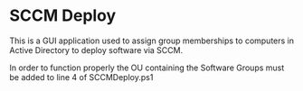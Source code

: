 # SCCM Deploy

This is a GUI application used to assign group memberships to computers in Active Directory to deploy software via SCCM.  

In order to function properly the OU containing the Software Groups must be added to line 4 of SCCMDeploy.ps1

